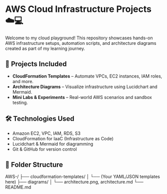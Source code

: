 # AWS Cloud Infrastructure Projects ☁️💻

Welcome to my cloud playground! This repository showcases hands-on AWS infrastructure setups, automation scripts, and architecture diagrams created as part of my learning journey.

## 🚀 Projects Included

- **CloudFormation Templates** – Automate VPCs, EC2 instances, IAM roles, and more.
- **Architecture Diagrams** – Visualize infrastructure using Lucidchart and Mermaid.
- **Mini Labs & Experiments** – Real-world AWS scenarios and sandbox testing.

## 🛠️ Technologies Used

- Amazon EC2, VPC, IAM, RDS, S3
- CloudFormation for IaaC (Infrastructure as Code)
- Lucidchart & Mermaid for diagramming
- Git & GitHub for version control

## 📂 Folder Structure
AWS-/
├── cloudformation-templates/
│   └── (Your YAML/JSON templates here)
├── diagrams/
│   └── architecture.png, architecture.md
└── README.md
